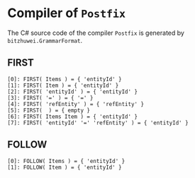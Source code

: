 # Compiler of `Postfix`

The C# source code of the compiler `Postfix` is generated by `bitzhuwei.GrammarFormat`.

## FIRST

```
[0]: FIRST( Items ) = { 'entityId' }
[1]: FIRST( Item ) = { 'entityId' }
[2]: FIRST( 'entityId' ) = { 'entityId' }
[3]: FIRST( '=' ) = { '=' }
[4]: FIRST( 'refEntity' ) = { 'refEntity' }
[5]: FIRST(  ) = { empty }
[6]: FIRST( Items Item ) = { 'entityId' }
[7]: FIRST( 'entityId' '=' 'refEntity' ) = { 'entityId' }

```

## FOLLOW

```
[0]: FOLLOW( Items ) = { 'entityId' }
[1]: FOLLOW( Item ) = { 'entityId' }

```

